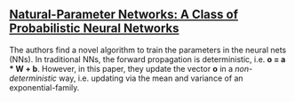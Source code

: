 ## [Natural-Parameter Networks: A Class of Probabilistic Neural Networks](https://arxiv.org/abs/1611.00448)

The authors find a novel algorithm to train the parameters in the neural nets (NNs). In traditional NNs, the forward propagation is deterministic, i.e. **o = a * W + b**. However, in this paper, they update the vector **o** in a *non-deterministic* way, i.e. updating via the mean and variance of an exponential-family.